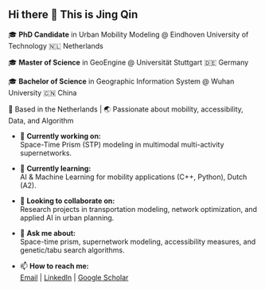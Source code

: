 ## Hi there 👋 This is Jing Qin


🎓 **PhD Candidate** in Urban Mobility Modeling @ Eindhoven University of Technology 🇳🇱 Netherlands 

🎓 **Master of Science** in GeoEngine @ Universität Stuttgart 🇩🇪 Germany 

🎓 **Bachelor of Science** in Geographic Information System @ Wuhan University 🇨🇳 China 

📍 Based in the Netherlands | 🌏 Passionate about mobility, accessibility, Data, and Algorithm

- 🔭 **Currently working on:**  
  Space-Time Prism (STP) modeling in multimodal multi-activity supernetworks.

- 🌱 **Currently learning:**  
  AI & Machine Learning for mobility applications (C++, Python), Dutch (A2).  

- 👯 **Looking to collaborate on:**  
  Research projects in transportation modeling, network optimization, and applied AI in urban planning.

- 💬 **Ask me about:**  
  Space-time prism, supernetwork modeling, accessibility measures, and genetic/tabu search algorithms.

- 📫 **How to reach me:**  
  [Email](Jing.QIN94@outlook.com) | [LinkedIn](https://www.linkedin.com/in/jing-qin-tech/) | [Google Scholar](https://scholar.google.com/citations?hl=en&user=BiiKYPkAAAAJ)


